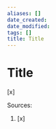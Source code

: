 ```yaml
---
aliases: []
date_created:
date_modified:
tags: []
title: Title
---
```


# Title

[x]

Sources:

1. [x]

